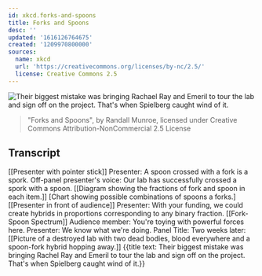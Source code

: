 ```yaml
---
id: xkcd.forks-and-spoons
title: Forks and Spoons
desc: ''
updated: '1616126764675'
created: '1209970800000'
sources:
  name: xkcd
  url: 'https://creativecommons.org/licenses/by-nc/2.5/'
  license: Creative Commons 2.5
---
```

![Their biggest mistake was bringing Rachael Ray and Emeril to tour the lab and sign off on the project.  That's when Spielberg caught wind of it.](https://imgs.xkcd.com/comics/forks_and_spoons.png)
> "Forks and Spoons", by Randall Munroe, licensed under Creative Commons Attribution-NonCommercial 2.5 License

## Transcript
[[Presenter with pointer stick]] Presenter: A spoon crossed with a fork is a spork.
Off-panel presenter's voice: Our lab has successfully crossed a spork with a spoon. [[Diagram showing the fractions of fork and spoon in each item.]]
[Chart showing possible combinations of spoons a forks.]
[[Presenter in front of audience]] 
Presenter: With your funding, we could create hybrids in proportions corresponding to any binary fraction.
[[Fork-Spoon Spectrum]]
Audience member: You're toying with powerful forces here.
Presenter: We know what we're doing.
Panel Title: Two weeks later:
[[Picture of a destroyed lab with two dead bodies, blood everywhere and a spoon-fork hybrid hopping away.]]
{{title text: Their biggest mistake was bringing Rachel Ray and Emeril to tour the lab and sign off on the project. That's when Spielberg caught wind of it.}}
